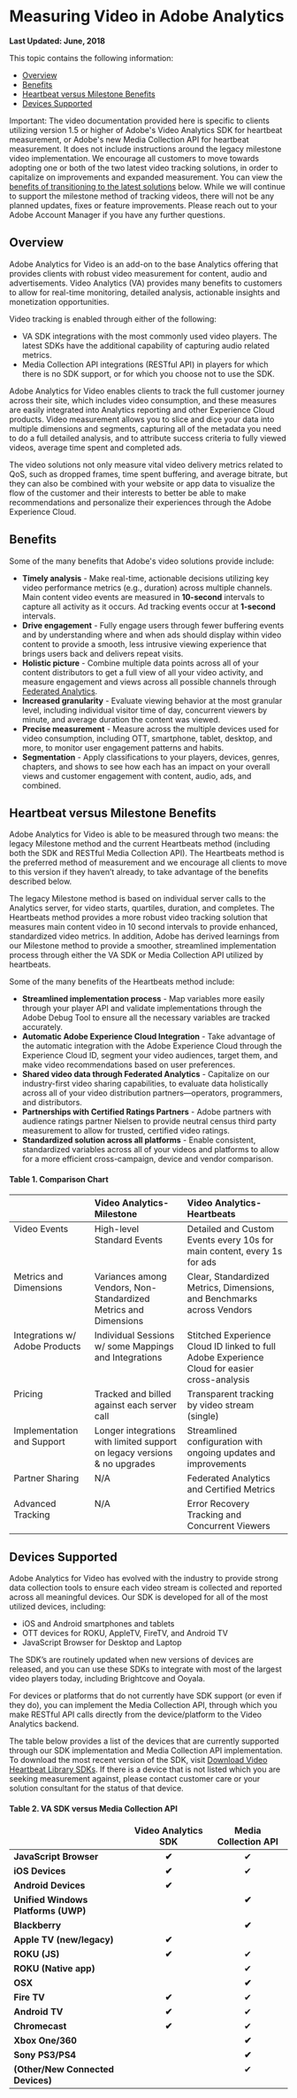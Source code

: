 # Measuring Video in Adobe Analytics

**Last Updated: June, 2018**

This topic contains the following information:

  * <a href="#overview">Overview</a>
  * <a href="#">Benefits</a>
  * <a href="#hb_vs_m_b">Heartbeat versus Milestone Benefits</a>
  * <a href="#devices_supported">Devices Supported</a>

Important: The video documentation provided here is specific to clients
utilizing version 1.5 or higher of Adobe's Video Analytics SDK for heartbeat
measurement, or Adobe's new Media Collection API for heartbeat measurement. It
does not include instructions around the legacy milestone video
implementation. We encourage all customers to move towards adopting one or
both of the two latest video tracking solutions, in order to capitalize on
improvements and expanded measurement. You can view the [benefits of
transitioning to the latest solutions]() below. While we will continue to
support the milestone method of tracking videos, there will not be any planned
updates, fixes or feature improvements. Please reach out to your Adobe Account
Manager if you have any further questions.

<h2 id="overview">Overview</h2>

Adobe Analytics for Video is an add-on to the base Analytics offering that
provides clients with robust video measurement for content, audio and
advertisements. Video Analytics (VA) provides many benefits to customers to
allow for real-time monitoring, detailed analysis, actionable insights and
monetization opportunities.

Video tracking is enabled through either of the following:

  * VA SDK integrations with the most commonly used video players. The latest SDKs have the additional capability of capturing audio related metrics. 
  * Media Collection API integrations (RESTful API) in players for which there is no SDK support, or for which you choose not to use the SDK.

Adobe Analytics for Video enables clients to track the full customer journey
across their site, which includes video consumption, and these measures are
easily integrated into Analytics reporting and other Experience Cloud
products. Video measurement allows you to slice and dice your data into
multiple dimensions and segments, capturing all of the metadata you need to do
a full detailed analysis, and to attribute success criteria to fully viewed
videos, average time spent and completed ads.

The video solutions not only measure vital video delivery metrics related to
QoS, such as dropped frames, time spent buffering, and average bitrate, but
they can also be combined with your website or app data to visualize the flow
of the customer and their interests to better be able to make recommendations
and personalize their experiences through the Adobe Experience Cloud.


<h2 id="benefits">Benefits</h2>

Some of the many benefits that Adobe's video solutions provide include:

  * **Timely analysis** - Make real-time, actionable decisions utilizing key video performance metrics (e.g., duration) across multiple channels. Main content video events are measured in **10-second** intervals to capture all activity as it occurs. Ad tracking events occur at **1-second** intervals.
  * **Drive engagement** - Fully engage users through fewer buffering events and by understanding where and when ads should display within video content to provide a smooth, less intrusive viewing experience that brings users back and delivers repeat visits. 
  * **Holistic picture** - Combine multiple data points across all of your content distributors to get a full view of all your video activity, and measure engagement and views across all possible channels through [Federated Analytics](federated-analytics.html). 
  * **Increased granularity** - Evaluate viewing behavior at the most granular level, including individual visitor time of day, concurrent viewers by minute, and average duration the content was viewed. 
  * **Precise measurement** - Measure across the multiple devices used for video consumption, including OTT, smartphone, tablet, desktop, and more, to monitor user engagement patterns and habits. 
  * **Segmentation** - Apply classifications to your players, devices, genres, chapters, and shows to see how each has an impact on your overall views and customer engagement with content, audio, ads, and combined. 

<h2 id="hb_vs_m_b">Heartbeat versus Milestone Benefits</h2>

Adobe Analytics for Video is able to be measured through two means: the legacy
Milestone method and the current Heartbeats method (including both the SDK and
RESTful Media Collection API). The Heartbeats method is the preferred method
of measurement and we encourage all clients to move to this version if they
haven’t already, to take advantage of the benefits described below.

The legacy Milestone method is based on individual server calls to the
Analytics server, for video starts, quartiles, duration, and completes. The
Heartbeats method provides a more robust video tracking solution that measures
main content video in 10 second intervals to provide enhanced, standardized
video metrics. In addition, Adobe has derived learnings from our Milestone
method to provide a smoother, streamlined implementation process through
either the VA SDK or Media Collection API utilized by heartbeats.

Some of the many benefits of the Heartbeats method include:

  * **Streamlined implementation process** - Map variables more easily through your player API and validate implementations through the Adobe Debug Tool to ensure all the necessary variables are tracked accurately. 
  * **Automatic Adobe Experience Cloud Integration** - Take advantage of the automatic integration with the Adobe Experience Cloud through the Experience Cloud ID, segment your video audiences, target them, and make video recommendations based on user preferences. 
  * **Shared video data through Federated Analytics** - Capitalize on our industry-first video sharing capabilities, to evaluate data holistically across all of your video distribution partners—operators, programmers, and distributors. 
  * **Partnerships with Certified Ratings Partners** - Adobe partners with audience ratings partner Nielsen to provide neutral census third party measurement to allow for trusted, certified video ratings. 
  * **Standardized solution across all platforms** - Enable consistent, standardized variables across all of your videos and platforms to allow for a more efficient cross-campaign, device and vendor comparison. 

#### Table 1. Comparison Chart

<table>
    <thead class="thead" align="left">	
        <tr> 
            <th  valign="top" > </th>
            <th  valign="top" >Video Analytics- Milestone</strong> </th>
            <th  valign="top" >Video Analytics- Heartbeats</strong> </th>
        </tr>
    </thead>
    <tbody class="tbody"> 
        <tr> 
            <td  valign="top" >Video Events</strong> </td>
            <td  valign="top" >High-level Standard Events </td>
            <td  valign="top" >Detailed and Custom Events every 10s for main content, every 1s for ads</td>
        </tr>
        <tr> 
            <td  valign="top" >Metrics and Dimensions</strong> </td>
            <td  valign="top" >Variances among Vendors, Non-Standardized Metrics and
        Dimensions </td>
            <td  valign="top" >Clear, Standardized Metrics, Dimensions, and Benchmarks
        across Vendors </td>
        </tr>
        <tr> 
            <td  valign="top" >Integrations w/ Adobe Products</strong> </td>
            <td  valign="top" >Individual Sessions w/ some Mappings and Integrations </td>
            <td  valign="top" >Stitched Experience Cloud ID linked to full Adobe Experience Cloud for easier
        cross-analysis </td>
        </tr>
        <tr> 
            <td  valign="top" >Pricing</strong> </td>
            <td  valign="top" >Tracked and billed against each server call </td>
            <td  valign="top" >Transparent tracking by video stream (single) </td>
        </tr>
        <tr> 
            <td  valign="top" >Implementation and Support</strong> </td>
            <td  valign="top" >Longer integrations with limited support on legacy versions
        &amp; no upgrades </td>
            <td  valign="top" >Streamlined configuration with ongoing updates and improvements </td>
        </tr>
        <tr> 
            <td  valign="top" >Partner Sharing</strong> </td>
            <td  valign="top" >N/A </td>
            <td  valign="top" >Federated Analytics and Certified Metrics </td>
        </tr>
        <tr> 
            <td  valign="top" >Advanced Tracking</strong> </td>
            <td  valign="top" >N/A </td>
            <td  valign="top" >Error Recovery Tracking and Concurrent Viewers </td>
        </tr>
    </tbody>
</table>

<h2 id="devices_supported">Devices Supported</h2>

Adobe Analytics for Video has evolved with the industry to provide strong data
collection tools to ensure each video stream is collected and reported across
all meaningful devices. Our SDK is developed for all of the most utilized
devices, including:

  * iOS and Android smartphones and tablets 
  * OTT devices for ROKU, AppleTV, FireTV, and Android TV 
  * JavaScript Browser for Desktop and Laptop 

The SDK’s are routinely updated when new versions of devices are released, and
you can use these SDKs to integrate with most of the largest video players
today, including Brightcove and Ooyala.

For devices or platforms that do not currently have SDK support (or even if
they do), you can implement the Media Collection API, through which you make
RESTful API calls directly from the device/platform to the Video Analytics
backend.

The table below provides a list of the devices that are currently supported
through our SDK implementation and Media Collection API implementation. To
download the most recent version of the SDK, visit [Download Video Heartbeat
Library SDKs](download-sdks.md). If there is a device that is not
listed which you are seeking measurement against, please contact customer care
or your solution consultant for the status of that device.

#### Table 2. VA SDK versus Media Collection API

<table>
    <thead>
        <tr>
            <td  align="left" valign="top" > </td>
            <td  align="center" valign="top" ><strong >Video Analytics SDK</strong> </td>
            <td  align="center" valign="top" ><strong >Media Collection API</strong> </td>
        </tr>
    </thead>
    <tbody>
        <tr>
            <td  align="left" valign="top" ><strong >JavaScript Browser</strong> </td>
            <td  align="center" valign="top" ><strong >✔</strong> </td>
            <td  align="center" valign="top" >✔</td>
        </tr>
        <tr>
            <td  align="left" valign="top" ><strong >iOS Devices</strong> </td>
            <td  align="center" valign="top" ><strong >✔</strong> </td>
            <td  align="center" valign="top" >✔</td>
        </tr>
        <tr>
            <td  align="left" valign="top" ><strong >Android Devices</strong> </td>
            <td  align="center" valign="top" ><strong >✔</strong> </td>
            <td  align="center" valign="top" > </td>
        </tr>
        <tr>
            <td  align="left" valign="top" ><strong >Unified Windows Platforms (UWP)</strong> </td>
            <td  align="center" valign="top" > </td>
            <td  align="center" valign="top" ><strong >✔</strong> </td>
        </tr>
        <tr>
            <td  align="left" valign="top" ><strong >Blackberry</strong> </td>
            <td  align="center" valign="top" > </td>
            <td  align="center" valign="top" ><strong >✔</strong> </td>
        </tr>
        <tr>
            <td  align="left" valign="top" ><strong >Apple TV (new/legacy)</strong> </td>
            <td  align="center" valign="top" ><strong >✔</strong> </td>
            <td  align="center" valign="top" > </td>
        </tr>
        <tr>
            <td  align="left" valign="top" ><strong >ROKU (JS)</strong> </td>
            <td  align="center" valign="top" ><strong >✔</strong> </td>
            <td  align="center" valign="top" >✔</td>
        </tr>
        <tr>
            <td  align="left" valign="top" ><strong >ROKU (Native app)</strong> </td>
            <td  align="center" valign="top" > </td>
            <td  align="center" valign="top" >✔</td>
        </tr>
        <tr>
            <td  align="left" valign="top" ><strong >OSX</strong> </td>
            <td  align="center" valign="top" > </td>
            <td  align="center" valign="top" ><strong >✔</strong> </td>
        </tr>
        <tr>
            <td  align="left" valign="top" ><strong >Fire TV</strong> </td>
            <td  align="center" valign="top" ><strong >✔</strong> </td>
            <td  align="center" valign="top" >✔</td>
        </tr>
        <tr>
            <td  align="left" valign="top" ><strong >Android TV</strong>
        </td>
            <td  align="center" valign="top" ><strong >✔</strong>
        </td>
            <td  align="center" valign="top" >✔</td>
        </tr>
        <tr>
            <td  align="left" valign="top" ><strong >Chromecast</strong>
        </td>
            <td  align="center" valign="top" ><strong >✔</strong>
        </td>
            <td  align="center" valign="top" >✔</td>
        </tr>
        <tr>
            <td  align="left" valign="top" ><strong >Xbox One/360</strong>
        </td>
            <td  align="center" valign="top" > </td>
        <td  align="center" valign="top" ><strong >✔</strong>
        </td>
        </tr>
        <tr>
            <td  align="left" valign="top" ><strong >Sony PS3/PS4</strong>
        </td>
            <td  align="center" valign="top" > </td>
            <td  align="center" valign="top" ><strong >✔</strong>
        </td>
        </tr>
        <tr>
            <td  align="left" valign="top" ><strong >(Other/New Connected Devices)</strong>
        </td>
            <td  align="center" valign="top" > </td>
            <td  align="center" valign="top" >✔</td>
        </tr>
    </tbody>
</table>

